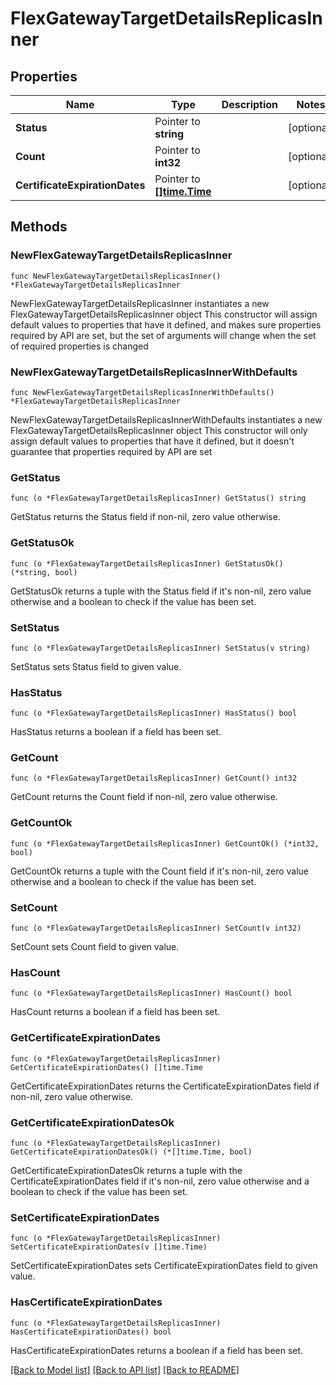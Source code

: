 # FlexGatewayTargetDetailsReplicasInner

## Properties

Name | Type | Description | Notes
------------ | ------------- | ------------- | -------------
**Status** | Pointer to **string** |  | [optional] 
**Count** | Pointer to **int32** |  | [optional] 
**CertificateExpirationDates** | Pointer to [**[]time.Time**](time.Time.md) |  | [optional] 

## Methods

### NewFlexGatewayTargetDetailsReplicasInner

`func NewFlexGatewayTargetDetailsReplicasInner() *FlexGatewayTargetDetailsReplicasInner`

NewFlexGatewayTargetDetailsReplicasInner instantiates a new FlexGatewayTargetDetailsReplicasInner object
This constructor will assign default values to properties that have it defined,
and makes sure properties required by API are set, but the set of arguments
will change when the set of required properties is changed

### NewFlexGatewayTargetDetailsReplicasInnerWithDefaults

`func NewFlexGatewayTargetDetailsReplicasInnerWithDefaults() *FlexGatewayTargetDetailsReplicasInner`

NewFlexGatewayTargetDetailsReplicasInnerWithDefaults instantiates a new FlexGatewayTargetDetailsReplicasInner object
This constructor will only assign default values to properties that have it defined,
but it doesn't guarantee that properties required by API are set

### GetStatus

`func (o *FlexGatewayTargetDetailsReplicasInner) GetStatus() string`

GetStatus returns the Status field if non-nil, zero value otherwise.

### GetStatusOk

`func (o *FlexGatewayTargetDetailsReplicasInner) GetStatusOk() (*string, bool)`

GetStatusOk returns a tuple with the Status field if it's non-nil, zero value otherwise
and a boolean to check if the value has been set.

### SetStatus

`func (o *FlexGatewayTargetDetailsReplicasInner) SetStatus(v string)`

SetStatus sets Status field to given value.

### HasStatus

`func (o *FlexGatewayTargetDetailsReplicasInner) HasStatus() bool`

HasStatus returns a boolean if a field has been set.

### GetCount

`func (o *FlexGatewayTargetDetailsReplicasInner) GetCount() int32`

GetCount returns the Count field if non-nil, zero value otherwise.

### GetCountOk

`func (o *FlexGatewayTargetDetailsReplicasInner) GetCountOk() (*int32, bool)`

GetCountOk returns a tuple with the Count field if it's non-nil, zero value otherwise
and a boolean to check if the value has been set.

### SetCount

`func (o *FlexGatewayTargetDetailsReplicasInner) SetCount(v int32)`

SetCount sets Count field to given value.

### HasCount

`func (o *FlexGatewayTargetDetailsReplicasInner) HasCount() bool`

HasCount returns a boolean if a field has been set.

### GetCertificateExpirationDates

`func (o *FlexGatewayTargetDetailsReplicasInner) GetCertificateExpirationDates() []time.Time`

GetCertificateExpirationDates returns the CertificateExpirationDates field if non-nil, zero value otherwise.

### GetCertificateExpirationDatesOk

`func (o *FlexGatewayTargetDetailsReplicasInner) GetCertificateExpirationDatesOk() (*[]time.Time, bool)`

GetCertificateExpirationDatesOk returns a tuple with the CertificateExpirationDates field if it's non-nil, zero value otherwise
and a boolean to check if the value has been set.

### SetCertificateExpirationDates

`func (o *FlexGatewayTargetDetailsReplicasInner) SetCertificateExpirationDates(v []time.Time)`

SetCertificateExpirationDates sets CertificateExpirationDates field to given value.

### HasCertificateExpirationDates

`func (o *FlexGatewayTargetDetailsReplicasInner) HasCertificateExpirationDates() bool`

HasCertificateExpirationDates returns a boolean if a field has been set.


[[Back to Model list]](../README.md#documentation-for-models) [[Back to API list]](../README.md#documentation-for-api-endpoints) [[Back to README]](../README.md)


